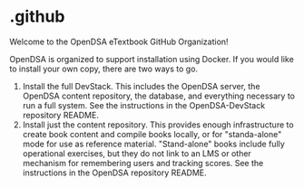 # .github
Welcome to the OpenDSA eTextbook GitHub Organization!

OpenDSA is organized to support installation using Docker. If you would like to install your own copy, there are two ways to go.

1. Install the full DevStack. This includes the OpenDSA server, the OpenDSA content repository, the database, and everything necessary to run a full system. See the instructions in the OpenDSA-DevStack repository README.
2. Install just the content repository. This provides enough infrastructure to create book content and compile books locally, or for "standa-alone" mode for use as reference material. "Stand-alone" books include fully operational exercises, but they do not link to an LMS or other mechanism for remembering users and tracking scores. See the instructions in the OpenDSA repository README.

